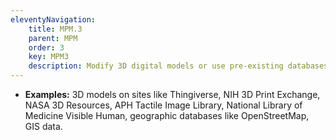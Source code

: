 ```yaml
---
eleventyNavigation:
    title: MPM.3
    parent: MPM
    order: 3
    key: MPM3
    description: Modify 3D digital models or use pre-existing databases to create your graphic, if available.
---
```

- **Examples:** 3D models on sites like Thingiverse, NIH 3D Print Exchange, NASA 3D Resources, APH Tactile Image Library,
National Library of Medicine Visible Human, geographic databases like OpenStreetMap, GIS data.
